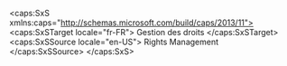 <?xml version="1.0" encoding="utf-8"?>
<caps:SxS xmlns:caps="http://schemas.microsoft.com/build/caps/2013/11">
  <caps:SxSTarget locale="fr-FR">
    <Token xmlns:xlink="http://www.w3.org/1999/xlink">Gestion des droits</Token>
  </caps:SxSTarget>
  <caps:SxSSource locale="en-US">
    <Token xmlns:xlink="http://www.w3.org/1999/xlink">Rights Management</Token>
  </caps:SxSSource>
</caps:SxS>